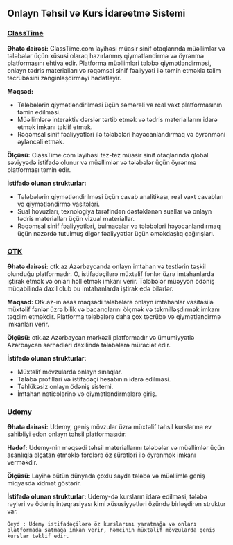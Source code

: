 
## **Onlayn Təhsil və Kurs İdarəetmə Sistemi**

### [ClassTime](https://www.classtime.com)

**Əhatə dairəsi:**
ClassTime.com layihəsi müasir sinif otaqlarında müəllimlər və tələbələr üçün xüsusi olaraq hazırlanmış qiymətləndirmə və öyrənmə platformasını ehtiva edir. Platforma müəllimləri tələbə qiymətləndirməsi, onlayn tədris materialları və rəqəmsal sinif fəaliyyəti ilə təmin etməklə təlim təcrübəsini zənginləşdirməyi hədəfləyir.

**Məqsəd:**
- Tələbələrin qiymətləndirilməsi üçün səmərəli və real vaxt platformasının təmin edilməsi.
- Müəllimlərə interaktiv dərslər tərtib etmək və tədris materiallarını idarə etmək imkanı təklif etmək.
- Rəqəmsal sinif fəaliyyətləri ilə tələbələri həyəcanlandırmaq və öyrənməni əyləncəli etmək.

**Ölçüsü:**
ClassTime.com layihəsi tez-tez müasir sinif otaqlarında qlobal səviyyədə istifadə olunur və müəllimlər və tələbələr üçün öyrənmə platforması təmin edir.

**İstifadə olunan strukturlar:**
- Tələbələrin qiymətləndirilməsi üçün cavab analitikası, real vaxt cavabları və qiymətləndirmə vasitələri.
- Sual hovuzları, texnologiya tərəfindən dəstəklənən suallar və onlayn tədris materialları üçün vizual materiallar.
- Rəqəmsal sinif fəaliyyətləri, bulmacalar və tələbələri həyəcanlandırmaq üçün nəzərdə tutulmuş digər fəaliyyətlər üçün əməkdaşlıq çağırışları.

### [OTK](https://otk.az/)

**Əhatə dairəsi:**
otk.az Azərbaycanda onlayn imtahan və testlərin təşkil olunduğu platformadır. O, istifadəçilərə müxtəlif fənlər üzrə imtahanlarda iştirak etmək və onları həll etmək imkanı verir. Tələbələr müəyyən ödəniş müqabilində daxil olub bu imtahanlarda iştirak edə bilərlər.

**Məqsəd:**
Otk.az-ın əsas məqsədi tələbələrə onlayn imtahanlar vasitəsilə müxtəlif fənlər üzrə bilik və bacarıqlarını ölçmək və təkmilləşdirmək imkanı təqdim etməkdir. Platforma tələbələrə daha çox təcrübə və qiymətləndirmə imkanları verir.

**Ölçüsü:**
otk.az Azərbaycan mərkəzli platformadır və ümumiyyətlə Azərbaycan sərhədləri daxilində tələbələrə müraciət edir.

**İstifadə olunan strukturlar:**
- Müxtəlif mövzularda onlayn sınaqlar.
- Tələbə profilləri və istifadəçi hesabının idarə edilməsi.
- Təhlükəsiz onlayn ödəniş sistemi.
- İmtahan nəticələrinə və qiymətləndirmələrə giriş.


### [Udemy](https://www.udemy.com/?utm_source=adwords-brand&utm_medium=udemyads&utm_campaign=Brand-Udemy_la.EN_cc.ROW&utm_term=_._ag_80315195513_._ad_535757779892_._de_c_._dm__._pl__._ti_kwd-296956216253_._li_1000998_._pd__._&utm_term=_._pd__._kw_udemy_._&matchtype=b&gad_source=1&gclid=CjwKCAiAqY6tBhAtEiwAHeRopb1Z8bc825gG-qjMIP9cNFd7lPXUisLkw1sUFYSiQ_xdbJewO-Q7ZRoC9FUQAvD_BwE)

**Əhatə dairəsi:**
Udemy, geniş mövzular üzrə müxtəlif təhsil kurslarına ev sahibliyi edən onlayn təhsil platformasıdır.

**Hədəf:**
Udemy-nin məqsədi təhsil materiallarını tələbələr və müəllimlər üçün asanlıqla əlçatan etməklə fərdlərə öz sürətləri ilə öyrənmək imkanı verməkdir.

**Ölçüsü:**
Layihə bütün dünyada çoxlu sayda tələbə və müəllimlə geniş miqyasda xidmət göstərir.

**İstifadə olunan strukturlar:**
Udemy-də kursların idarə edilməsi, tələbə rəyləri və ödəniş inteqrasiyası kimi xüsusiyyətləri özündə birləşdirən struktur var.

`Qeyd : Udemy istifadəçilərə öz kurslarını yaratmağa və onları platformada satmağa imkan verir, həmçinin müxtəlif mövzularda geniş kurslar təklif edir.`




